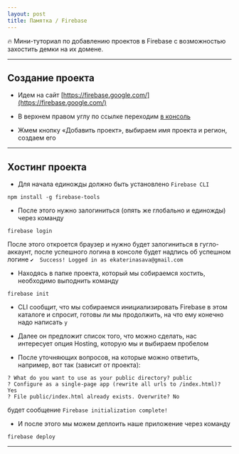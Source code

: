 ```yaml
---
layout: post
title: Памятка / Firebase
---
```


:fire: Мини-туториал по добавлению проектов в Firebase с возможностью захостить демки на их домене.

---

<h2 class="post__small-heading">Создание проекта</h2>

* Идем на сайт [https://firebase.google.com/](https://firebase.google.com/)

* В верхнем правом углу по ссылке переходим [в консоль](https://console.firebase.google.com/u/0/?pli=1)

* Жмем кнопку «Добавить проект», выбираем имя проекта и регион, создаем его

---

<h2 class="post__small-heading">Хостинг проекта</h2>

* Для начала единожды должно быть установлено `Firebase CLI`

```
npm install -g firebase-tools
```

* После этого нужно залогиниться (опять же глобально и единожды) через команду

```
firebase login
```

После этого откроется браузер и нужно будет залогиниться в гугло-аккаунт, после успешного логина в консоле будет надпись об успешном логине `✔  Success! Logged in as ekaterinasava@gmail.com`

* Находясь в папке проекта, который мы собираемся хостить, необходимо выподнить команду

```
firebase init
```

* CLI сообщит, что мы собираемся инициализировать Firebase в этом каталоге и спросит, готовы ли мы продолжить, на что ему конечно надо написать `y`

* Далее он предложит список того, что можно сделать, нас интересует опция Hosting, которую мы и выбираем пробелом

* После уточняющих вопросов, на которые можно ответить, например, вот так (зависит от проекта):

```
? What do you want to use as your public directory? public
? Configure as a single-page app (rewrite all urls to /index.html)? Yes
? File public/index.html already exists. Overwrite? No
```

будет сообщение `Firebase initialization complete!`

* И после этого мы можем деплоить наше приложение через команду

```
firebase deploy
```

---
